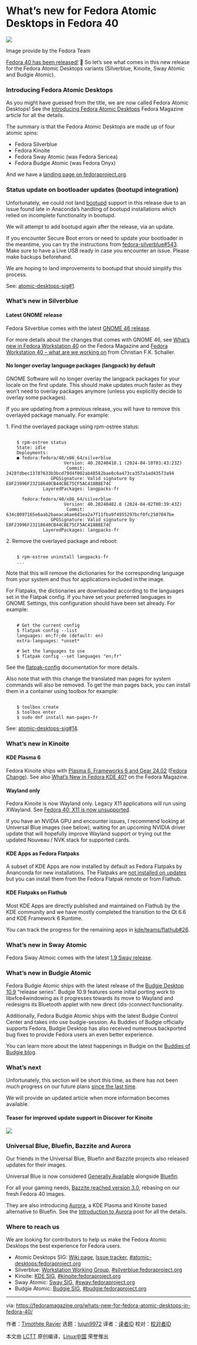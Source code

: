 [#]: subject: "What’s new for Fedora Atomic Desktops in Fedora 40"
[#]: via: "https://fedoramagazine.org/whats-new-for-fedora-atomic-desktops-in-fedora-40/"
[#]: author: "Timothée Ravier https://fedoramagazine.org/author/siosm/"
[#]: collector: "lujun9972/lctt-scripts-1705972010"
[#]: translator: " "
[#]: reviewer: " "
[#]: publisher: " "
[#]: url: " "

What’s new for Fedora Atomic Desktops in Fedora 40
======

![][1]

Image provide by the Fedora Team

[Fedora 40 has been released!][2] 🎉 So let’s see what comes in this new release for the Fedora Atomic Desktops variants (Silverblue, Kinoite, Sway Atomic and Budgie Atomic).

### Introducing Fedora Atomic Desktops[][3]

[][3]

As you might have guessed from the title, we are now called Fedora Atomic Desktops! See the [Introducing Fedora Atomic Desktops][4] Fedora Magazine article for all the details.

The summary is that the Fedora Atomic Desktops are made up of four atomic spins:

  * Fedora Silverblue
  * Fedora Kinoite
  * Fedora Sway Atomic (was Fedora Sericea)
  * Fedora Budgie Atomic (was Fedora Onyx)



And we have a [landing page on fedoraproject.org][5].

### Status update on bootloader updates (bootupd integration)[][6]

[][6]

Unfortunately, we could not land [bootupd][7] support in this release due to an issue found late in Anaconda’s handling of bootupd installations which relied on incomplete functionality in bootupd.

We will attempt to add bootupd again after the release, via an update.

If you encounter Secure Boot errors or need to update your bootloader in the meantime, you can try the instructions from [fedora-silverblue#543][8]. Make sure to have a Live USB ready in case you encounter an issue. Please make backups beforehand.

We are hoping to land improvements to bootupd that should simplify this process.

See: [atomic-desktops-sig#1][9].

### What’s new in Silverblue[][10]

[][10]

#### Latest GNOME release[][11]

[][11]

Fedora Silverblue comes with the latest [GNOME 46 release][12].

For more details about the changes that comes with GNOME 46, see [What’s new in Fedora Workstation 40][13] on the Fedora Magazine and [Fedora Workstation 40 – what are we working on][14] from Christian F.K. Schaller.

#### No longer overlay language packages (langpack) by default[][15]

GNOME Software will no longer overlay the langpack packages for your locale on the first update. This should make updates much faster as they won’t need to overlay packages anymore (unless you explicitly decide to overlay some packages).

If you are updating from a previous release, you will have to remove this overlayed package manually. For example:

1\. Find the overlayed package using rpm-ostree status:

```

    $ rpm-ostree status
    State: idle
    Deployments:
    ● fedora:fedora/40/x86_64/silverblue
                      Version: 40.20240410.1 (2024-04-10T03:43:23Z)
                       Commit: 2428fdbec13787633b3bcd79d4f002ab48582bae8c6a473ca357a1ad43573a94
                 GPGSignature: Valid signature by E8F23996F23218640CB44CBE75CF5AC418B8E74C
              LayeredPackages: langpacks-fr

      fedora:fedora/40/x86_64/silverblue
                      Version: 40.20240402.0 (2024-04-02T00:39:43Z)
                       Commit: 634c8097165e6aab2baeaca6ae6d1ea2a7f11fba9f4955297bcf0fc2507047be
                 GPGSignature: Valid signature by E8F23996F23218640CB44CBE75CF5AC418B8E74C
              LayeredPackages: langpacks-fr

```

2\. Remove the overlayed package and reboot:

```

    $ rpm-ostree uninstall langpacks-fr
    ...

```

Note that this will remove the dictionaries for the corresponding language from your system and thus for applications included in the image.

For Flatpaks, the dictionaries are downloaded according to the languages set in the Flatpak config. If you have set your preferred languages in GNOME Settings, this configuration should have been set already. For example:

```

    # Get the current config
    $ flatpak config --list
    languages: en;fr;de (default: en)
    extra-languages: *unset*

    # Set the languages to use
    $ flatpak config --set languages "en;fr"

```

See the [flatpak-config][16] documentation for more details.

Also note that with this change the translated man pages for system commands will also be removed. To get the man pages back, you can install them in a container using toolbox for example:

```

    $ toolbox create
    $ toolbox enter
    $ sudo dnf install man-pages-fr

```

See: [atomic-desktops-sig#14][17].

### What’s new in Kinoite[][18]

[][18]

#### KDE Plasma 6[][19][][19]

Fedora Kinoite ships with [Plasma 6, Frameworks 6 and Gear 24.02][20] ([Fedora Change][21]). See also [What’s New in Fedora KDE 40?][22] on the Fedora Magazine.

#### Wayland only

Fedora Kinoite is now Wayland only. Legacy X11 applications will run using XWayland. See [Fedora 40: X11 is now unsupported][23].

If you have an NVIDIA GPU and encounter issues, I recommend looking at Universal Blue images (see below), waiting for an upcoming NVIDIA driver update that will hopefully improve Wayland support or trying out the updated Nouveau / NVK stack for supported cards.

#### KDE Apps as Fedora Flatpaks

A subset of KDE Apps are now installed by default as Fedora Flatpaks by Ananconda for new installations. The Flatpaks are [not installed on updates][24] but you can install them from the Fedora Flatpak remote or from Flathub.

#### KDE Flatpaks on Flathub

Most KDE Apps are directly published and maintained on Flathub by the KDE community and we have mostly completed the transition to the Qt 6.6 and KDE Framework 6 Runtime.

You can track the progress for the remaining apps in [kde/teams/flathub#26][25].

### What’s new in Sway Atomic

Fedora Sway Atmoic comes with the latest [1.9 Sway release][26].

### What’s new in Budgie Atomic

Fedora Budgie Atomic ships with the latest release of the [Budgie Desktop 10.9][27] “release series”. Budgie 10.9 features some initial porting work to libxfce4windowing as it progresses towards its move to Wayland and redesigns its Bluetooth applet with new direct (dis-)connect functionality.

Additionally, Fedora Budgie Atomic ships with the latest Budgie Control Center and takes into use budgie-session. As Buddies of Budgie officially supports Fedora, Budgie Desktop has also received numerous backported bug fixes to provide Fedora users an even better experience.

You can learn more about the latest happenings in Budgie on the [Buddies of Budgie blog][28].

### What’s next

Unfortunately, this section will be short this time, as there has not been much progress on our future plans [since the last time][29].

We will provide an updated article when more information becomes available.

#### Teaser for improved update support in Discover for Kinoite

![][30]

### Universal Blue, Bluefin, Bazzite and Aurora

Our friends in the Universal Blue, Bluefin and Bazzite projects also released updates for their images.

Universal Blue is now considered [Generally Available][31] alongside [Bluefin][32].

For all your gaming needs, [Bazzite reached version 3.0][33], rebasing on our fresh Fedora 40 images.

They are also introducing [Aurora][34], a KDE Plasma and Kinoite based alternative to Bluefin. See the [Introduction to Aurora][35] post for all the details.

### Where to reach us

We are looking for contributors to help us make the Fedora Atomic Desktops the best experience for Fedora users.

  * Atomic Desktops SIG: [Wiki page][36], [Issue tracker][37], [#atomic-desktops:fedoraproject.org][38]
  * Silverblue: [Workstation Working Group][39], [#silverblue:fedoraproject.org][40]
  * Kinoite: [KDE SIG][41], [#kinoite:fedoraproject.org][42]
  * Sway Atomic: [Sway SIG][43], [#sway:fedoraproject.org][44]
  * Budgie Atomic: [Budgie SIG][45], [#budgie:fedoraproject.org][46]



--------------------------------------------------------------------------------

via: https://fedoramagazine.org/whats-new-for-fedora-atomic-desktops-in-fedora-40/

作者：[Timothée Ravier][a]
选题：[lujun9972][b]
译者：[译者ID](https://github.com/译者ID)
校对：[校对者ID](https://github.com/校对者ID)

本文由 [LCTT](https://github.com/LCTT/TranslateProject) 原创编译，[Linux中国](https://linux.cn/) 荣誉推出

[a]: https://fedoramagazine.org/author/siosm/
[b]: https://github.com/lujun9972
[1]: https://fedoramagazine.org/wp-content/uploads/2024/04/whats_new_Atomic_Fedora_40-816x346.jpg
[2]: https://fedoramagazine.org/announcing-fedora-linux-40/
[3]: https://tim.siosm.fr/blog/wip/fedora-atomic-desktops-40.html#introducing-fedora-atomic-desktops
[4]: https://fedoramagazine.org/introducing-fedora-atomic-desktops/
[5]: https://fedoraproject.org/atomic-desktops/
[6]: https://tim.siosm.fr/blog/wip/fedora-atomic-desktops-40.html#status-update-on-bootloader-updates-bootupd-integration
[7]: https://fedoraproject.org/wiki/Changes/FedoraSilverblueBootupd
[8]: https://github.com/fedora-silverblue/issue-tracker/issues/543#issuecomment-2048350047
[9]: https://gitlab.com/fedora/ostree/sig/-/issues/1
[10]: https://tim.siosm.fr/blog/wip/fedora-atomic-desktops-40.html#whats-new-in-silverblue
[11]: https://tim.siosm.fr/blog/wip/fedora-atomic-desktops-40.html#latest-gnome-release
[12]: https://release.gnome.org/46/
[13]: https://fedoramagazine.org/whats-new-fedora-workstation-40/
[14]: https://blogs.gnome.org/uraeus/2024/03/28/fedora-workstation-40-what-are-we-working-on/
[15]: https://tim.siosm.fr/blog/wip/fedora-atomic-desktops-40.html#no-longer-overlay-langpacks-by-default
[16]: https://docs.flatpak.org/en/latest/flatpak-command-reference.html#flatpak-config
[17]: https://gitlab.com/fedora/ostree/sig/-/issues/14
[18]: https://tim.siosm.fr/blog/wip/fedora-atomic-desktops-40.html#whats-new-in-kinoite
[19]: https://tim.siosm.fr/blog/wip/fedora-atomic-desktops-40.html#kde-plasma-6 (Permalink)
[20]: https://kde.org/announcements/megarelease/6/
[21]: https://fedoraproject.org/wiki/Changes/KDE_Plasma_6
[22]: https://fedoramagazine.org/whats-new-in-fedora-kde-40/
[23]: https://fedoraproject.org/wiki/KDE/X11_Unsupported
[24]: https://gitlab.com/fedora/ostree/sig/-/issues/8
[25]: https://invent.kde.org/teams/flathub/issues/-/issues/26
[26]: https://github.com/swaywm/sway/releases/tag/1.9
[27]: https://buddiesofbudgie.org/blog/budgie-10-9-released
[28]: https://buddiesofbudgie.org/blog
[29]: https://tim.siosm.fr/blog/2023/11/22/fedora-atomic-desktops-39/#whats-next
[30]: https://tim.siosm.fr/assets/images/kinoite-discover-update-size.png
[31]: https://universal-blue.discourse.group/t/universal-blue-is-now-generally-available/1233
[32]: https://universal-blue.discourse.group/t/bluefin-is-now-generally-available/1234
[33]: https://universal-blue.discourse.group/t/announcing-bazzite-3-0/1218
[34]: https://getaurora.dev/
[35]: https://universal-blue.discourse.group/t/introduction-to-aurora/1235
[36]: https://fedoraproject.org/wiki/SIGs/AtomicDesktops
[37]: https://gitlab.com/fedora/ostree/sig/-/issues
[38]: https://matrix.to/#/#atomic-desktops:fedoraproject.org
[39]: https://docs.fedoraproject.org/en-US/workstation-working-group/
[40]: https://matrix.to/#/#silverblue:fedoraproject.org
[41]: https://fedoraproject.org/wiki/SIGs/KDE
[42]: https://matrix.to/#/#kinoite:fedoraproject.org
[43]: https://fedoraproject.org/wiki/SIGs/Sway
[44]: https://matrix.to/#/#sway:fedoraproject.org
[45]: https://fedoraproject.org/wiki/SIGs/Budgie
[46]: https://matrix.to/#/#budgie:fedoraproject.org
